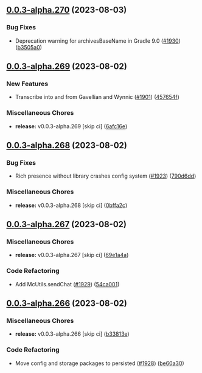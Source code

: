 ## [0.0.3-alpha.270](https://github.com/Wynntils/Artemis/compare/v0.0.3-alpha.269...v0.0.3-alpha.270) (2023-08-03)


### Bug Fixes

* Deprecation warning for archivesBaseName in Gradle 9.0 ([#1930](https://github.com/Wynntils/Artemis/issues/1930)) ([b3505a0](https://github.com/Wynntils/Artemis/commit/b3505a0efd681bc27301440087e5d4e4f6737d31))

## [0.0.3-alpha.269](https://github.com/Wynntils/Artemis/compare/v0.0.3-alpha.268...v0.0.3-alpha.269) (2023-08-02)


### New Features

* Transcribe into and from Gavellian and Wynnic ([#1901](https://github.com/Wynntils/Artemis/issues/1901)) ([457654f](https://github.com/Wynntils/Artemis/commit/457654f53c72f2edb944662828860b11ed0f9d5c))


### Miscellaneous Chores

* **release:** v0.0.3-alpha.269 [skip ci] ([6afc16e](https://github.com/Wynntils/Artemis/commit/6afc16e983167e02e4bff56eea6ec07403f323cd))

## [0.0.3-alpha.268](https://github.com/Wynntils/Artemis/compare/v0.0.3-alpha.267...v0.0.3-alpha.268) (2023-08-02)


### Bug Fixes

* Rich presence without library crashes config system ([#1923](https://github.com/Wynntils/Artemis/issues/1923)) ([790d6dd](https://github.com/Wynntils/Artemis/commit/790d6dd19d07627e3761bcec94630dbe12d92462))


### Miscellaneous Chores

* **release:** v0.0.3-alpha.268 [skip ci] ([0bffa2c](https://github.com/Wynntils/Artemis/commit/0bffa2c33d87d9b950e66f3b58c12d4452f833c9))

## [0.0.3-alpha.267](https://github.com/Wynntils/Artemis/compare/v0.0.3-alpha.266...v0.0.3-alpha.267) (2023-08-02)


### Miscellaneous Chores

* **release:** v0.0.3-alpha.267 [skip ci] ([69e1a4a](https://github.com/Wynntils/Artemis/commit/69e1a4adab187c8f8340bf1954ef458b08711967))


### Code Refactoring

* Add McUtils.sendChat ([#1929](https://github.com/Wynntils/Artemis/issues/1929)) ([54ca001](https://github.com/Wynntils/Artemis/commit/54ca001f28b7e5aef8250da24173d00bb4daa9ab))

## [0.0.3-alpha.266](https://github.com/Wynntils/Artemis/compare/v0.0.3-alpha.265...v0.0.3-alpha.266) (2023-08-02)


### Miscellaneous Chores

* **release:** v0.0.3-alpha.266 [skip ci] ([b33813e](https://github.com/Wynntils/Artemis/commit/b33813e53fc69b7f6a95f8e78d4faa552de8c564))


### Code Refactoring

* Move config and storage packages to persisted ([#1928](https://github.com/Wynntils/Artemis/issues/1928)) ([be60a30](https://github.com/Wynntils/Artemis/commit/be60a305e16c70a22522661b0b3a514892e54b08))

